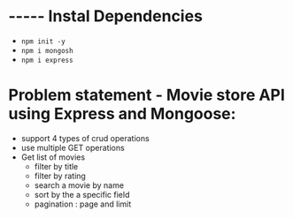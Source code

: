 # ----- Instal Dependencies

- `npm init -y`
- `npm i mongosh`
- `npm i express`

# Problem statement - Movie store API using Express and Mongoose:

- support 4 types of crud operations
- use multiple GET operations
- Get list of movies
  - filter by title
  - filter by rating
  - search a movie by name
  - sort by the a specific field
  - pagination : page and limit
